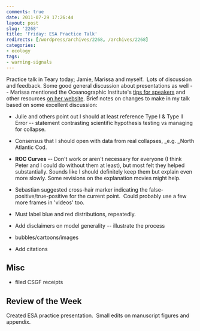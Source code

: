 ```yaml
---
comments: true
date: 2011-07-29 17:26:44
layout: post
slug: '2268'
title: 'Friday: ESA Practice Talk'
redirects: [/wordpress/archives/2268, /archives/2268]
categories:
- ecology
tags:
- warning-signals
---
```


Practice talk in Teary today; Jamie, Marissa and myself.  Lots of discussion and feedback. Some good general discussion about presentations as well -- Marissa mentioned the Oceanographic Institute's [tips for speakers](http://www.tos.org/resources/publications/sci_speaking.html) and other resources [on her website](http://www.des.ucdavis.edu/faculty/baskett/links/communication.html). Brief notes on changes to make in my talk based on some excellent discussion:



	
  * Julie and others point out I should at least reference Type I & Type II Error -- statement contrasting scientific hypothesis testing vs managing for collapse.

	
  * Consensus that I should open with data from real collapses, _e.g. _North Atlantic Cod.

	
  * **ROC Curves** -- Don't work or aren't necessary for everyone (I think Peter and I could do without them at least), but most felt they helped substantially. Sounds like I should definitely keep them but explain even more slowly. Some revisions on the explanation movies might help.

	
  * Sebastian suggested cross-hair marker indicating the false-positive/true-positive for the current point.  Could probably use a few more frames in 'videos' too.

	
  * Must label blue and red distributions, repeatedly.

	
  * Add disclaimers on model generality -- illustrate the process

	
  * bubbles/cartoons/images

	
  * Add citations




## Misc





	
  * filed CSGF receipts




## Review of the Week


Created ESA practice presentation.  Small edits on manuscript figures and appendix.
